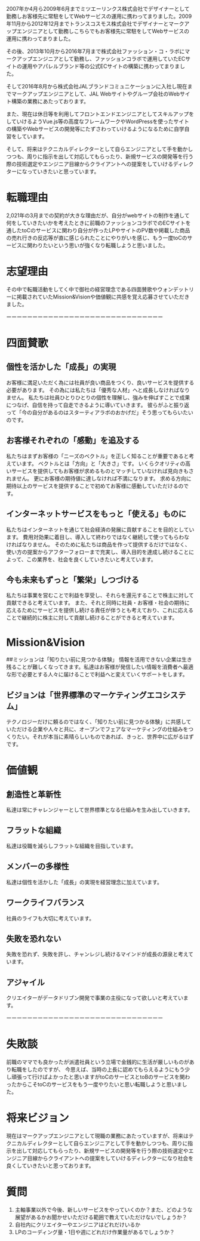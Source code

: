2007年か4月ら2009年6月までミツエーリンクス株式会社でデザイナーとして勤務しお客様先に常駐をしてWebサービスの運用に携わってまりました。2009年11月から2012年12月までトランスコスモス株式会社でデザイナーとマークアップエンジニアとして勤務しこちらでもお客様先に常駐をしてWebサービスの運用に携わってまりました。

その後、2013年10月から2016年7月まで株式会社ファッション・コ・ラボにマークアップエンジニアとして勤務し、ファッションコラボで運用していたECサイトの運用やアパレルブランド等の公式ECサイトの構築に携わってまりました。

そして2016年8月から株式会社JALブランドコミュニケーションに入社し現在までマークアップエンジニアとして、JAL Webサイトやグループ会社のWebサイト構築の業務にあたっております。

また、現在は休日等を利用してフロントエンドエンジニアとしてスキルアップをしていけるようVue.js等の高度なフレームワークやWordPressを使ったサイトの構築やWebサービスの開発等にたずさわっていけるようになるために自学自習をしています。

そして、将来はテクニカルディレクターとして自らエンジニアとして手を動かしつつも、周りに指示を出して対応してもらったり、新規サービスの開発等を行う際の技術選定やエンジニア目線からクライアントへの提案をしていけるディレクターになっていきたいと思っています。


# 転職理由
2,021年の3月までの契約が大きな理由だが、自分がwebサイトの制作を通して何をしていきたいかを考えたときに前職のファッションコラボでのECサイトを通したtoCのサービスに関わり自分が作ったLPやサイトのPV数や掲載した商品の売れ行きの反応等が直に感じられたことにやりがいを感じ、もう一度toCのサービスに関わりたいという思いが強くなり転職しようと思いました。

# 志望理由
その中で転職活動をしてく中で御社の経営理念である四面賛歌やウォンデットリーに掲載されていたMission&Visionや価値観に共感を覚え応募させていただきました。

ーーーーーーーーーーーーーーーーーーーーーーーーーーーーーー

# 四面賛歌

## 個性を活かした「成長」の実現
お客様に満足いただく為には社員が良い商品をつくり、良いサービスを提供する必要があります。
その為には私たちは「優秀な人材」へと成長しなければなりません。
私たちは社員ひとりひとりの個性を理解し、強みを伸ばすことで成果につなげ、自信を持って自走できるように導いていきます。
彼らがふと振り返って「今の自分があるのはスターティアラボのおかげだ」そう思ってもらいたいのです。

## お客様それぞれの「感動」を追及する
私たちはまずお客様の「ニーズのベクトル」を正しく知ることが重要であると考えています。
ベクトルとは「方向」と「大きさ」です。
いくらクオリティの高いサービスを提供してもお客様が求めるものとマッチしていなければ見向きもされません。
更にお客様の期待値に達しなければ不満になります。
求める方向に期待以上のサービスを提供することで初めてお客様に感動していただけるのです。

## インターネットサービスをもっと「使える」ものに
私たちはインターネットを通じて社会経済の発展に貢献することを目的としています。
費用対効果に着目し、導入して終わりではなく継続して使ってもらわなければなりません。
そのために私たちは商品を作って提供するだけではなく、使い方の提案からアフターフォローまで充実し、導入目的を達成し続けることによって、この業界を、社会を良くしていきたいと考えています。

## 今も未来もずっと「繁栄」しつづける
私たちは事業を営むことで利益を享受し、それらを還元することで株主に対して貢献できると考えています。
また、それと同時に社員・お客様・社会の期待に応えるためにサービスを提供し続ける責任が伴うとも考えており、これに応えることで継続的に株主に対して貢献し続けることができると考えています。

# Mission&Vision
##ミッションは「知りたい前に見つかる体験」
情報を活用できない企業は生き残ることが難しくなってきます。私達はお客様が発信したい情報を消費者へ最適な形で必要とする人々に届けることで利益へと変えていくサポートをします。

## ビジョンは「世界標準のマーケティングエコシステム」
テクノロジーだけに頼るのではなく、「知りたい前に見つかる体験」に共感していただける企業や人々と共に、オープンでフェアなマーケティングの仕組みをつくりたい。それが本当に素晴らしいものであれば、きっと、世界中に広がるはずです。

# 価値観

## 創造性と革新性
私達は常にチャレンジャーとして世界標準となる仕組みを生み出していきます。

## フラットな組織
私達は役職を減らしフラットな組織を目指しています。

## メンバーの多様性
私達は個性を活かした「成長」の実現を経営理念に加えています。

## ワークライフバランス
社員のライフも大切に考えています。

## 失敗を恐れない
失敗を恐れず、失敗を許し、チャンレジし続けるマインドが成長の源泉と考えています。

## アジャイル
クリエイターがデータドリブン開発で事業の主役になって欲しいと考えています。

ーーーーーーーーーーーーーーーーーーーーーーーーーーーーーー

# 失敗談
前職のママでも良かったが派遣社員という立場で金銭的に生活が厳しいものがあり転職をしたのですが、
今思えば、当時の上長に認めてもらえるようにもう少し頑張って行けばよかったと思いますがtoCのサービスとtoBのサービスを関わったからこそtoCのサービスをもう一度やりたいと思い転職しようと思いました。

# 将来ビジョン
現在はマークアップエンジニアとして現職の業務にあたっていますが、将来はテクニカルディレクターとして自らエンジニアとして手を動かしつつも、周りに指示を出して対応してもらったり、新規サービスの開発等を行う際の技術選定やエンジニア目線からクライアントへの提案をしていけるディレクターになり社会を良くしていきたいと思っております。

# 質問
1. 主軸事業以外で今後、新しいサービスをやっていくのか？また、どのような展望があるかお聞かせいただける範囲で教えていただけないでしょうか？
2. 自社内にクリエイターやエンジニアはどれだけいるか
3. LPのコーディング量・1日や週にどれだけ作業量があるでしょうか？

